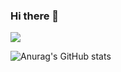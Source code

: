 ### Hi there 👋

<a href="https://profile.intra.42.fr/users/sanghan" target="_blank"><img src="https://img.shields.io/badge/42seoul-FFFFFF?style=for-the-badge&logo=42&logoColor=000000"/></a>

![Anurag's GitHub stats](https://github-readme-stats.vercel.app/api?username=gtd9511&show_icons=true&theme=radical)

<!--
**gtd9511/gtd9511** is a ✨ _special_ ✨ repository because its `README.md` (this file) appears on your GitHub profile.

Here are some ideas to get you started:

- 🔭 I’m currently working on ...
- 🌱 I’m currently learning ...
- 👯 I’m looking to collaborate on ...
- 🤔 I’m looking for help with ...
- 💬 Ask me about ...
- 📫 How to reach me: ...
- 😄 Pronouns: ...
- ⚡ Fun fact: ...
-->
